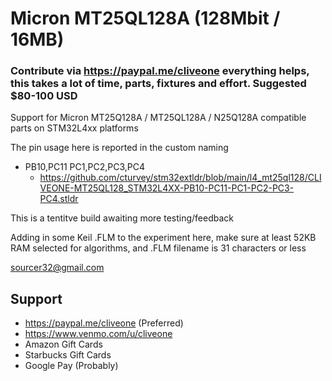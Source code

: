 # Micron MT25QL128A (128Mbit / 16MB)
### Contribute via   https://paypal.me/cliveone  everything helps, this takes a lot of time, parts, fixtures and effort. Suggested $80-100 USD

Support for Micron MT25Q128A / MT25QL128A / N25Q128A compatible parts on STM32L4xx platforms

The pin usage here is reported in the custom naming

 *  PB10,PC11 PC1,PC2,PC3,PC4
    *  https://github.com/cturvey/stm32extldr/blob/main/l4_mt25ql128/CLIVEONE-MT25QL128_STM32L4XX-PB10-PC11-PC1-PC2-PC3-PC4.stldr
   
This is a tentitve build awaiting more testing/feedback

Adding in some Keil .FLM to the experiment here, make sure at least 52KB RAM selected for algorithms, and .FLM filename is 31 characters or less

 sourcer32@gmail.com

##  Support
 
  *  https://paypal.me/cliveone (Preferred)
  *  https://www.venmo.com/u/cliveone
  *  Amazon Gift Cards
  *  Starbucks Gift Cards
  *  Google Pay (Probably) 
